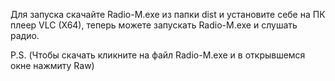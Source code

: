 Для запуска скачайте Radio-M.exe из папки dist и установите себе на ПК плеер VLC (X64), теперь можете запускать Radio-M.exe и слушать радио.

P.S. 
(Чтобы скачать кликните на файл Radio-M.exe и в открывшемся окне нажмиту Raw)
